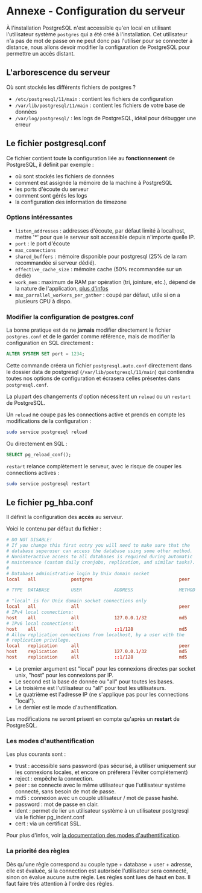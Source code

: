 # Annexe - Configuration du serveur

À l'installation PostgreSQL n'est accessible qu'en local en utilisant l'utilisateur système `postgres` qui a été créé à l'installation. Cet utilisateur n'a pas de mot de passe on ne peut donc pas l'utiliser pour se connecter à distance, nous allons devoir modifier la configuration de PostgreSQL pour permettre un accès distant.

## L'arborescence du serveur

Où sont stockés les différents fichiers de postgres ?

* `/etc/postgresql/11/main` : contient les fichiers de configuration
* `/var/lib/postgresql/11/main` : contient les fichiers de votre base de données
* `/var/log/postgresql/` : les logs de PostgreSQL, idéal pour débugger une erreur

## Le fichier postgresql.conf

Ce fichier contient toute la configuration liée au **fonctionnement** de PostgreSQL, il définit par exemple :

* où sont stockés les fichiers de données
* comment est assignée la mémoire de la machine à PostgreSQL
* les ports d'écoute du serveur
* comment sont gérés les logs
* la configuration des information de timezone

### Options intéressantes

* `listen_addresses` : addresses d'écoute, par défaut limité à localhost, mettre '\*' pour que le serveur soit accessible depuis n'importe quelle IP.
* `port` : le port d'écoute
* `max_connections`
* `shared_buffers` : mémoire disponible pour postgresql (25% de la ram recommandée si serveur dédié).
* `effective_cache_size` : mémoire cache (50% recommandée sur un dédié)
* `work_mem` : maximum de RAM par opération (tri, jointure, etc.), dépend de la nature de l'application, [plus d'infos](https://www.depesz.com/2011/07/03/understanding-postgresql-conf-work_mem/)
* `max_parrallel_workers_per_gather` : coupé par défaut, utile si on a plusieurs CPU à dispo.

### Modifier la configuration de postgres.conf

La bonne pratique est de ne **jamais** modifier directement le fichier `postgres.conf` et de le garder comme référence, mais de modifier la configuration en SQL directement :

```sql
ALTER SYSTEM SET port = 1234;
```

Cette commande créera un fichier `postgresql.auto.conf` directement dans le dossier data de postgresql (`/var/lib/postgresql/11/main`) qui contiendra toutes nos options de configuration et écrasera celles présentes dans `postgresql.conf`.

La plupart des changements d'option nécessitent un `reload` ou un  `restart` de PostgreSQL.

Un `reload` ne coupe pas les connections active et prends en compte les modifications de la configuration :

```bash
sudo service postgresql reload
```

Ou directement en SQL :

```sql
SELECT pg_reload_conf();
```

`restart` relance complètement le serveur, avec le risque de couper les connections actives :

```bash
sudo service postgresql restart
```

## Le fichier pg_hba.conf

Il définit la configuration des **accès** au serveur.

Voici le contenu par défaut du fichier :

```conf
# DO NOT DISABLE!
# If you change this first entry you will need to make sure that the
# database superuser can access the database using some other method.
# Noninteractive access to all databases is required during automatic
# maintenance (custom daily cronjobs, replication, and similar tasks).
#
# Database administrative login by Unix domain socket
local   all             postgres                                peer

# TYPE  DATABASE        USER            ADDRESS                 METHOD

# "local" is for Unix domain socket connections only
local   all             all                                     peer
# IPv4 local connections:
host    all             all             127.0.0.1/32            md5
# IPv6 local connections:
host    all             all             ::1/128                 md5
# Allow replication connections from localhost, by a user with the
# replication privilege.
local   replication     all                                     peer
host    replication     all             127.0.0.1/32            md5
host    replication     all             ::1/128                 md5
```

* Le premier argument est "local" pour les connexions directes par socket unix, "host" pour les connexions par IP.
* Le second est la base de donnée ou "all" pour toutes les bases.
* Le troisième est l'utilisateur ou "all" pour tout les utilisateurs.
* Le quatrième est l'adresse IP (ne s'applique pas pour les connections "local").
* Le dernier est le mode d'authentification.

Les modifications ne seront prisent en compte qu'après un **restart** de PostgreSQL.

### Les modes d'authentification

Les plus courants sont :

* trust : accessible sans password (pas sécurisé, à utiliser uniquement sur les connexions locales, et encore on préferera l'éviter complétement)
* reject : empêche la connection.
* peer : se connecte avec le même utilisateur que l'utilisateur système connecté, sans besoin de mot de passe.
* md5 : connexion avec un couple utilisateur / mot de passe hashé.
* password : mot de passe en clair.
* ident : permet de lier un utilisateur système à un utilisateur postgresql via le fichier pg_indent.conf
* cert : via un certificat SSL.

Pour plus d'infos, voir [la documentation des modes d'authentification](https://www.postgresql.org/docs/10/static/auth-methods.html).

### La priorité des règles

Dès qu'une règle correspond au couple type + database + user + adresse, elle est évaluée, si la connection est autorisée l'utilisateur sera connecté, sinon on évalue aucune autre règle. Les règles sont lues de haut en bas. Il faut faire très attention à l'ordre des règles.
